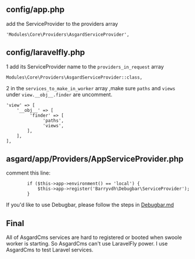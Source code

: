 ## config/app.php
add the ServiceProvider to the providers array
```
'Modules\Core\Providers\AsgardServiceProvider',
```

## config/laravelfly.php
1 add its ServiceProvider name to the `providers_in_request` array
```
Modules\Core\Providers\AsgardServiceProvider::class,
```

2 in the `services_to_make_in_worker` array ,make sure `paths` and `views` under `view.__obj__.finder` are uncomment.
```
'view' => [
    '__obj__' => [
         'finder' => [
              'paths',
              'views',
        ],
    ],
],
```

## asgard/app/Providers/AppServiceProvider.php 
comment this line:
```
		if ($this->app->environment() == 'local') {
			$this->app->register('Barryvdh\Debugbar\ServiceProvider');
		}
```
If you'd like to use Debugbar, please follow the steps in [Debugbar.md](Debugbar.md)

## Final
All of AsgardCms services are hard to registered or booted when swoole worker is starting. So AsgardCms can't use LaravelFly power. I use AsgardCms to test Laravel services.

